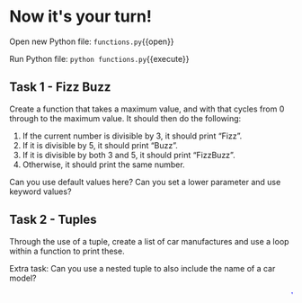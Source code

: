 # Now it's your turn!

Open new Python file: `functions.py`{{open}}

Run Python file: `python functions.py`{{execute}}

## Task 1 - Fizz Buzz

Create a function that takes a maximum value, and with that cycles from 0 through to the maximum value. It should then do the following:

1. If the current number is divisible by 3, it should print “Fizz”.
2. If it is divisible by 5, it should print “Buzz”.
3. If it is divisible by both 3 and 5, it should print “FizzBuzz”.
4. Otherwise, it should print the same number.

Can you use default values here?
Can you set a lower parameter and use keyword values?

## Task 2 - Tuples

Through the use of a tuple, create a list of car manufactures and use a loop within a function to print these.

Extra task: Can you use a nested tuple to also include the name of a car model?


<marquee style='color: blue;'><b>Yay you've completed part 3!</b></marquee>
